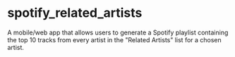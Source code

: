 # spotify_related_artists
A mobile/web app that allows users to generate a Spotify playlist containing the top 10 tracks from every artist in the "Related Artists" list for a chosen artist.
